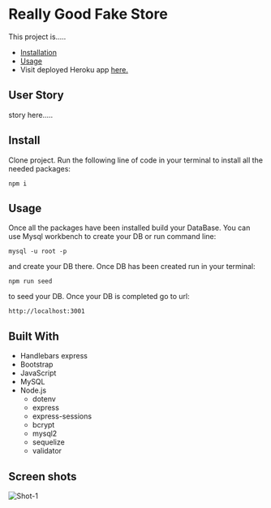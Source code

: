 # Really Good Fake Store

 This project is.....

  * [Installation](#install)
  * [Usage](#usage)
  * Visit deployed Heroku app [here.]()



## User Story

story here.....



## Install

Clone project.
Run the following line of code in your terminal to install all the needed packages: 
```
npm i
```


## Usage

Once all the packages have been installed build your DataBase. You can use Mysql workbench to create your DB or run command line:
```
mysql -u root -p
```
and create your DB there. Once DB has been created run in your terminal:
```
npm run seed
```
to seed your DB. Once your DB is completed go to url:
```
http://localhost:3001
```


## Built With

- Handlebars express
- Bootstrap
- JavaScript
- MySQL
- Node.js
  - dotenv
  - express
  - express-sessions
  - bcrypt
  - mysql2
  - sequelize
  - validator


## Screen shots

![Shot-1]()